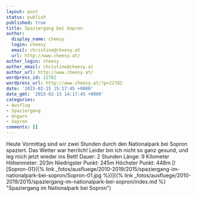 ```yaml
---
layout: post
status: publish
published: true
title: Spaziergang bei Sopron
author:
  display_name: cheesy
  login: cheesy
  email: christine@cheesy.at
  url: http://www.cheesy.at/
author_login: cheesy
author_email: christine@cheesy.at
author_url: http://www.cheesy.at/
wordpress_id: 22782
wordpress_url: http://www.cheesy.at/?p=22782
date: '2015-02-15 15:17:45 +0000'
date_gmt: '2015-02-15 14:17:45 +0000'
categories:
- Ausflug
- Spaziergang
- Ungarn
- Sopron
comments: []
---
```

Heute Vormittag sind wir zwei Stunden durch den Nationalpark bei Sopron spaziert. Das Wetter war herrlich! Leider bin ich nicht so ganz gesund, und leg mich jetzt wieder ins Bett!
Dauer: 2 Stunden
Länge: 9 Kilometer
Höhenmeter: 203m
Niedrigster Punkt: 245m
Höchster Punkt: 448m
[![Sopron-01]({% link _fotos/ausfluege/2010-2019/2015/spaziergang-im-nationalpark-bei-sopron/Sopron-01.jpg %})]({% link _fotos/ausfluege/2010-2019/2015/spaziergang-im-nationalpark-bei-sopron/index.md %} "Spaziergang im Nationalpark bei Sopron")
